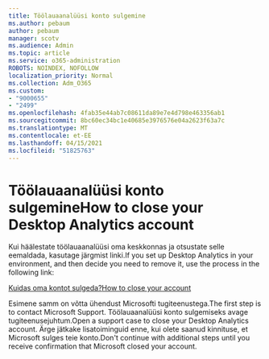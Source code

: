 ```yaml
---
title: Töölauaanalüüsi konto sulgemine
ms.author: pebaum
author: pebaum
manager: scotv
ms.audience: Admin
ms.topic: article
ms.service: o365-administration
ROBOTS: NOINDEX, NOFOLLOW
localization_priority: Normal
ms.collection: Adm_O365
ms.custom:
- "9000655"
- "2499"
ms.openlocfilehash: 4fab35e44ab7c08611da89e7e4d798e463356ab1
ms.sourcegitcommit: 8bc60ec34bc1e40685e3976576e04a2623f63a7c
ms.translationtype: MT
ms.contentlocale: et-EE
ms.lasthandoff: 04/15/2021
ms.locfileid: "51825763"
---
```

# <a name="how-to-close-your-desktop-analytics-account"></a><span data-ttu-id="e667a-102">Töölauaanalüüsi konto sulgemine</span><span class="sxs-lookup"><span data-stu-id="e667a-102">How to close your Desktop Analytics account</span></span>

<span data-ttu-id="e667a-103">Kui häälestate töölauaanalüüsi oma keskkonnas ja otsustate selle eemaldada, kasutage järgmist linki.</span><span class="sxs-lookup"><span data-stu-id="e667a-103">If you set up Desktop Analytics in your environment, and then decide you need to remove it, use the process in the following link:</span></span>

[<span data-ttu-id="e667a-104">Kuidas oma kontot sulgeda?</span><span class="sxs-lookup"><span data-stu-id="e667a-104">How to close your account</span></span>](https://docs.microsoft.com/configmgr/desktop-analytics/account-close)

<span data-ttu-id="e667a-105">Esimene samm on võtta ühendust Microsofti tugiteenustega.</span><span class="sxs-lookup"><span data-stu-id="e667a-105">The first step is to contact Microsoft Support.</span></span> <span data-ttu-id="e667a-106">Töölauaanalüüsi konto sulgemiseks avage tugiteenusejuhtum.</span><span class="sxs-lookup"><span data-stu-id="e667a-106">Open a support case to close your Desktop Analytics account.</span></span> <span data-ttu-id="e667a-107">Ärge jätkake lisatoiminguid enne, kui olete saanud kinnituse, et Microsoft sulges teie konto.</span><span class="sxs-lookup"><span data-stu-id="e667a-107">Don't continue with additional steps until you receive confirmation that Microsoft closed your account.</span></span>